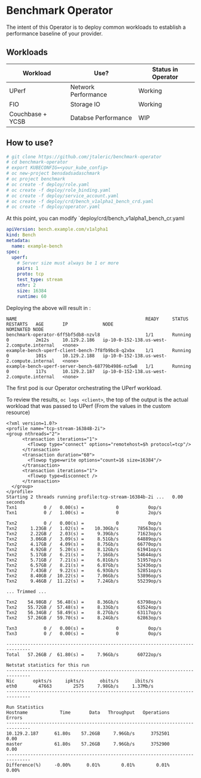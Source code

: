 # Benchmark Operator

The intent of this Operator is to deploy common workloads to establish
a performance baseline of your provider.

## Workloads
| Workload | Use?                | Status in Operator |
| -------- | --------------------| ------------------ |
| UPerf                | Network Performance | Working            |
| FIO                  | Storage IO          | Working            |
| Couchbase + YCSB     | Databse Performance | WIP            |


## How to use?
```bash
# git clone https://github.com/jtaleric/benchmark-operator
# cd benchmark-operator
# export KUBECONFIG=<your_kube_config>
# oc new-project bensdadsadaschmark
# oc project benchmark
# oc create -f deploy/role.yaml
# oc create -f deploy/role_binding.yaml
# oc create -f deploy/service_account.yaml
# oc create -f deploy/crd/bench_v1alpha1_bench_crd.yaml
# oc create -f deploy/operator.yaml
```

At this point, you can modify `deploy/crd/bench_v1alpha1_bench_cr.yaml

```yaml
apiVersion: bench.example.com/v1alpha1
kind: Bench
metadata:
  name: example-bench
spec:
  uperf:
    # Server size must always be 1 or more
    pairs: 1
    proto: tcp
    test_type: stream
    nthr: 2
    size: 16384
    runtime: 60
```

Deploying the above will result in :
```
NAME                                                READY     STATUS    RESTARTS   AGE       IP             NODE                                         NOMINATED NODE
benchmark-operator-6ff5bf5db8-nzvl8                 1/1       Running   0          2m12s     10.129.2.186   ip-10-0-152-138.us-west-2.compute.internal   <none>
example-bench-uperf-client-bench-7f8fb9bc8-q2xbx    1/1       Running   0          101s      10.129.2.188   ip-10-0-152-138.us-west-2.compute.internal   <none>
example-bench-uperf-server-bench-68779b4986-nz5w8   1/1       Running   0          117s      10.129.2.187   ip-10-0-152-138.us-west-2.compute.internal   <none>
```

The first pod is our Operator orchestrating the UPerf workload.

To review the results, `oc logs <client>`, the top of the output is
the actual workload that was passed to UPerf (From the values in the custom resource)

```
<?xml version=1.0?>
<profile name="tcp-stream-16384B-2i">
<group nthreads="2">
      <transaction iterations="1">
        <flowop type="connect" options="remotehost=$h protocol=tcp"/>
      </transaction>
      <transaction duration="60">
        <flowop type=write options="count=16 size=16384"/>
      </transaction>
      <transaction iterations="1">
        <flowop type=disconnect />
      </transaction>
  </group>
</profile>
Starting 2 threads running profile:tcp-stream-16384b-2i ...   0.00 seconds
Txn1          0 /   0.00(s) =            0           0op/s
Txn1          0 /   1.00(s) =            0           2op/s

Txn2          0 /   0.00(s) =            0           0op/s
Txn2     1.23GB /   1.02(s) =    10.30Gb/s       78563op/s
Txn2     2.22GB /   2.03(s) =     9.39Gb/s       71623op/s
Txn2     3.06GB /   3.09(s) =     8.51Gb/s       64889op/s
Txn2     4.17GB /   4.09(s) =     8.75Gb/s       66770op/s
Txn2     4.92GB /   5.20(s) =     8.12Gb/s       61941op/s
Txn2     5.17GB /   6.21(s) =     7.16Gb/s       54644op/s
Txn2     5.71GB /   7.21(s) =     6.81Gb/s       51957op/s
Txn2     6.57GB /   8.21(s) =     6.87Gb/s       52436op/s
Txn2     7.43GB /   9.22(s) =     6.93Gb/s       52851op/s
Txn2     8.40GB /  10.22(s) =     7.06Gb/s       53896op/s
Txn2     9.46GB /  11.22(s) =     7.24Gb/s       55239op/s

... Trimmed ...

Txn2    54.98GB /  56.48(s) =     8.36Gb/s       63798op/s
Txn2    55.72GB /  57.48(s) =     8.33Gb/s       63524op/s
Txn2    56.34GB /  58.49(s) =     8.27Gb/s       63117op/s
Txn2    57.26GB /  59.70(s) =     8.24Gb/s       62863op/s

Txn3          0 /   0.00(s) =            0           0op/s
Txn3          0 /   0.00(s) =            0           0op/s

-------------------------------------------------------------------------------
Total   57.26GB /  61.80(s) =     7.96Gb/s       60722op/s

Netstat statistics for this run
-------------------------------------------------------------------------------
Nic       opkts/s     ipkts/s      obits/s      ibits/s
eth0        47663        2575     7.98Gb/s     1.37Mb/s
-------------------------------------------------------------------------------

Run Statistics
Hostname            Time       Data   Throughput   Operations      Errors
-------------------------------------------------------------------------------
10.129.2.187      61.80s    57.26GB     7.96Gb/s      3752501        0.00
master            61.80s    57.26GB     7.96Gb/s      3752900        0.00
-------------------------------------------------------------------------------
Difference(%)     -0.00%      0.01%        0.01%        0.01%       0.00%
```
